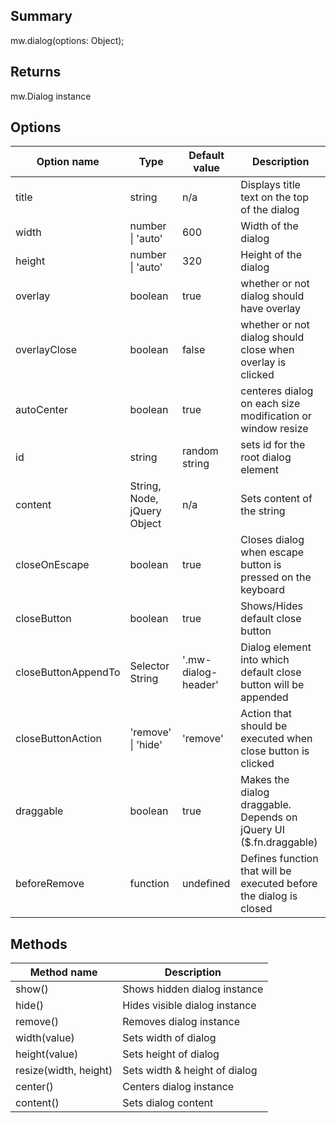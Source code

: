 ## Summary 

 mw.dialog(options: Object); 
 
 ## Returns 

 mw.Dialog instance 
 
 ## Options 

| Option name                                                        | Type                                                               | Default value                                                      | Description                                                        |
| ------------------------------------------------------------------ | ------------------------------------------------------------------ | ------------------------------------------------------------------ | ------------------------------------------------------------------ |
| title                                                              | string                                                             | n/a                                                                | Displays title text on the top of the dialog                       |
| width                                                              | number \| 'auto'                                                   | 600                                                                | Width of the dialog                                                |
| height                                                             | number \| 'auto'                                                   | 320                                                                | Height of the dialog                                               |
| overlay                                                            | boolean                                                            | true                                                               | whether or not dialog should have overlay                          |
| overlayClose                                                       | boolean                                                            | false                                                              | whether or not dialog should close when overlay is clicked         |
| autoCenter                                                         | boolean                                                            | true                                                               | centeres dialog on each size modification or window resize         |
| id                                                                 | string                                                             | random string                                                      | sets id for the root dialog element                                |
| content                                                            | String, Node, jQuery Object                                        | n/a                                                                | Sets content of the string                                         |
| closeOnEscape                                                      | boolean                                                            | true                                                               | Closes dialog when escape button is pressed on the keyboard        |
| closeButton                                                        | boolean                                                            | true                                                               | Shows/Hides default close button                                   |
| closeButtonAppendTo                                                | Selector String                                                    | '.mw-dialog-header'                                                | Dialog element into which default close button will be appended    |
| closeButtonAction                                                  | 'remove' \| 'hide'                                                 | 'remove'                                                           | Action that should be executed when close button is clicked        |
| draggable                                                          | boolean                                                            | true                                                               | Makes the dialog draggable. Depends on jQuery UI ($.fn.draggable)  |
| beforeRemove                                                       | function                                                           | undefined                                                          | Defines function that will be executed before the dialog is closed |

## Methods

| Method name                   | Description                   |
| ----------------------------- | ----------------------------- |
| show()                        | Shows hidden dialog instance  |
| hide()                        | Hides visible dialog instance |
| remove()                      | Removes dialog instance       |
| width(value)                  | Sets width of dialog          |
| height(value)                 | Sets height of dialog         |
| resize(width, height)         | Sets width & height of dialog |
| center()                      | Centers dialog instance       |
| content()                     | Sets dialog content           |

